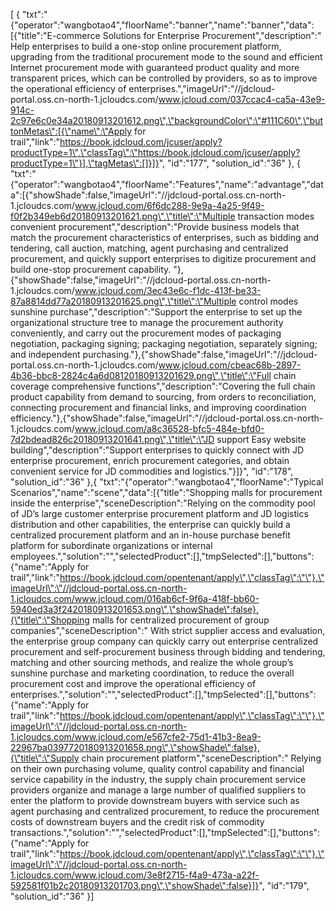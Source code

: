 [ { "txt":"{\"operator\":\"wangbotao4\",\"floorName\":\"banner\",\"name\":\"banner\",\"data\":[{\"title\":\"E-commerce Solutions for Enterprise Procurement\",\"description\":\" Help enterprises to build a one-stop online procurement platform, upgrading from the traditional procurement mode to the sound and efficient Internet procurement mode with guaranteed product quality and more transparent prices, which can be controlled by providers, so as to improve the operational efficiency of enterprises.\",\"imageUrl\":\"//jdcloud-portal.oss.cn-north-1.jcloudcs.com/www.jcloud.com/037ccac4-ca5a-43e9-914c-2c97e6c0e34a20180913201612.png\",\"backgroundColor\":\"#111C60\",\"buttonMetas\":[{\"name\":\"Apply for trail\",\"link\":\"https://book.jdcloud.com/jcuser/apply?productType=1\",\"classTag\":\"https://book.jdcloud.com/jcuser/apply?productType=1\"}],\"tagMetas\":[]}]}", "id":"177", "solution_id":"36" }, { "txt":"{\"operator\":\"wangbotao4\",\"floorName\":\"Features\",\"name\":\"advantage\",\"data\":[{\"showShade\":false,\"imageUrl\":\"//jdcloud-portal.oss.cn-north-1.jcloudcs.com/www.jcloud.com/6f6dc288-9e9a-4a25-9f49-f0f2b349eb6d20180913201621.png\",\"title\":\"Multiple transaction modes convenient procurement\",\"description\":\"Provide business models that match the procurement characteristics of enterprises, such as bidding and tendering, call auction, matching, agent purchasing and centralized procurement, and quickly support enterprises to digitize procurement and build one-stop procurement capability. \"},{\"showShade\":false,\"imageUrl\":\"//jdcloud-portal.oss.cn-north-1.jcloudcs.com/www.jcloud.com/3ec43e6c-f1dc-413f-be33-87a8814dd77a20180913201625.png\",\"title\":\"Multiple control modes sunshine purchase\",\"description\":\"Support the enterprise to set up the organizational structure tree to manage the procurement authority conveniently, and carry out the procurement modes of packaging negotiation, packaging signing; packaging negotiation, separately signing; and independent purchasing.\"},{\"showShade\":false,\"imageUrl\":\"//jdcloud-portal.oss.cn-north-1.jcloudcs.com/www.jcloud.com/cbeac68b-2897-4b36-bbc8-2824c4a6d08120180913201629.png\",\"title\":\"Full chain coverage comprehensive functions\",\"description\":\"Covering the full chain product capability from demand to sourcing, from orders to reconciliation, connecting procurement and financial links, and improving coordination efficiency.\"},{\"showShade\":false,\"imageUrl\":\"//jdcloud-portal.oss.cn-north-1.jcloudcs.com/www.jcloud.com/a8c36528-bfc5-484e-bfd0-7d2bdead826c20180913201641.png\",\"title\":\"JD support Easy website building\",\"description\":\"Support enterprises to quickly connect with JD enterprise procurement, enrich procurement categories, and obtain convenient service for JD commodities and logistics.\"}]}", "id":"178", "solution_id":"36" },{ "txt":"{\"operator\":\"wangbotao4\",\"floorName\":\"Typical Scenarios\",\"name\":\"scene\",\"data\":[{\"title\":\"Shopping malls for procurement inside the enterprise\",\"sceneDescription\":\"Relying on the commodity pool of JD’s large customer enterprise procurement platform and JD logistics distribution and other capabilities, the enterprise can quickly build a centralized procurement platform and an in-house purchase benefit platform for subordinate organizations or internal employees.\",\"solution\":\"\",\"selectedProduct\":[],\"tmpSelected\":[],\"buttons\":{\"name\":\"Apply for trail\",\"link\":\"https://book.jdcloud.com/opentenant/apply\",\"classTag\":\"\"},\"imageUrl\":\"//jdcloud-portal.oss.cn-north-1.jcloudcs.com/www.jcloud.com/016ab6cf-9f6a-418f-bb60-5940ed3a3f2420180913201653.png\",\"showShade\":false},{\"title\":\"Shopping malls for centralized procurement of group companies\",\"sceneDescription\":\" With strict supplier access and evaluation, the enterprise group company can quickly carry out enterprise centralized procurement and self-procurement business through bidding and tendering, matching and other sourcing methods, and realize the whole group’s sunshine purchase and marketing coordination, to reduce the overall procurement cost and improve the operational efficiency of enterprises.\",\"solution\":\"\",\"selectedProduct\":[],\"tmpSelected\":[],\"buttons\":{\"name\":\"Apply for trail\",\"link\":\"https://book.jdcloud.com/opentenant/apply\",\"classTag\":\"\"},\"imageUrl\":\"//jdcloud-portal.oss.cn-north-1.jcloudcs.com/www.jcloud.com/e567cfe2-75d1-41b3-8ea9-22967ba0397720180913201658.png\",\"showShade\":false},{\"title\":\"Supply chain procurement platform\",\"sceneDescription\":\" Relying on their own purchasing volume, quality control capability and financial service capability in the industry, the supply chain procurement service providers organize and manage a large number of qualified suppliers to enter the platform to provide downstream buyers with service such as agent purchasing and centralized procurement, to reduce the procurement costs of downstream buyers and the credit risk of commodity transactions.\",\"solution\":\"\",\"selectedProduct\":[],\"tmpSelected\":[],\"buttons\":{\"name\":\"Apply for trail\",\"link\":\"https://book.jdcloud.com/opentenant/apply\",\"classTag\":\"\"},\"imageUrl\":\"//jdcloud-portal.oss.cn-north-1.jcloudcs.com/www.jcloud.com/3e8f2715-f4a9-473a-a22f-592581f01b2c20180913201703.png\",\"showShade\":false}]}", "id":"179", "solution_id":"36" }]
